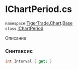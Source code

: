
# IChartPeriod.cs
`namespace` [TigerTrade.Chart](../../TigerTrade.Chart.md).[Base](../../TigerTrade.Chart/Base.md)  
    `class` [IChartPeriod](../../IChartPeriod.cs.md)

Описание

### Синтаксис
```csharp
int Interval { get; }
```
